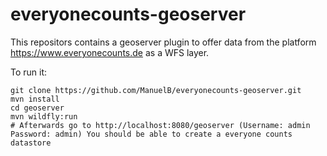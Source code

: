 # everyonecounts-geoserver
This repositors contains a geoserver plugin to offer data from the platform https://www.everyonecounts.de as a WFS layer.

To run it:

```
git clone https://github.com/ManuelB/everyonecounts-geoserver.git
mvn install
cd geoserver
mvn wildfly:run
# Afterwards go to http://localhost:8080/geoserver (Username: admin Password: admin) You should be able to create a everyone counts datastore
```
